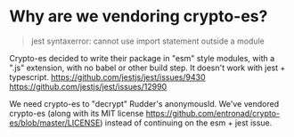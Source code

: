 # Why are we vendoring crypto-es?

> jest syntaxerror: cannot use import statement outside a module

Crypto-es decided to write their package in "esm" style modules, with a ".js" extension, with no babel or other build step. It doesn't work with jest + typescript. https://github.com/jestjs/jest/issues/9430 https://github.com/jestjs/jest/issues/12990

We need crypto-es to "decrypt" Rudder's anonymousId. We've vendored crypto-es (along with its MIT license https://github.com/entronad/crypto-es/blob/master/LICENSE) instead of continuing on the esm + jest issue.
